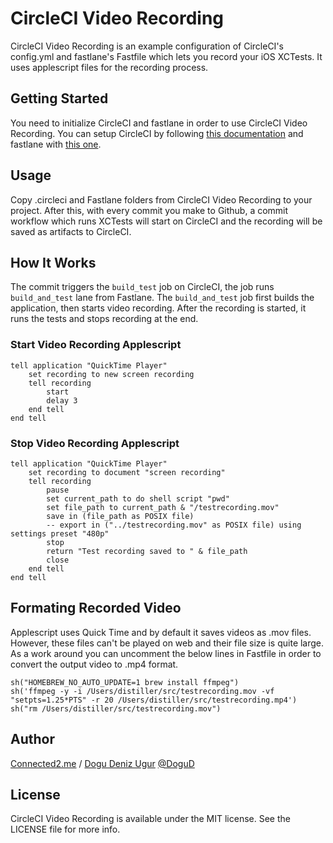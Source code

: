 # CircleCI Video Recording

CircleCI Video Recording is an example configuration of CircleCI's config.yml and fastlane's Fastfile which lets you record your iOS XCTests. It uses applescript files for the recording process.


## Getting Started

You need to initialize CircleCI and fastlane in order to use CircleCI Video Recording. You can setup CircleCI by following [this documentation](https://circleci.com/docs/2.0/getting-started/) and fastlane with [this one](https://docs.fastlane.tools/getting-started/ios/setup/).

## Usage

Copy .circleci and Fastlane folders from CircleCI Video Recording to your project. After this, with every commit you make to Github, a commit workflow which runs XCTests will start on CircleCI and the recording will be saved as artifacts to CircleCI.

## How It Works
The commit triggers the `build_test` job on CircleCI, the job runs `build_and_test` lane from Fastlane.
The `build_and_test` job first builds the application, then starts video recording. After the recording is started, it runs the tests and stops recording at the end.

### Start Video Recording Applescript
```
tell application "QuickTime Player"
	set recording to new screen recording
	tell recording
		start
		delay 3
	end tell
end tell
```

### Stop Video Recording Applescript
```
tell application "QuickTime Player"
	set recording to document "screen recording"
	tell recording
		pause
		set current_path to do shell script "pwd"
		set file_path to current_path & "/testrecording.mov"
		save in (file_path as POSIX file)
		-- export in ("../testrecording.mov" as POSIX file) using settings preset "480p"
		stop
		return "Test recording saved to " & file_path
		close
	end tell
end tell
```

## Formating Recorded Video

Applescript uses Quick Time and by default it saves videos as .mov files. However, these files can't be played on web and their file size is quite large. As a work around you can uncomment the below lines in Fastfile in order to convert the output video to .mp4 format.
```
sh("HOMEBREW_NO_AUTO_UPDATE=1 brew install ffmpeg")
sh('ffmpeg -y -i /Users/distiller/src/testrecording.mov -vf "setpts=1.25*PTS" -r 20 /Users/distiller/src/testrecording.mp4')
sh("rm /Users/distiller/src/testrecording.mov")
```

## Author

[Connected2.me](http://connected2.me) / <a href="mailto:ddu@oriens.co">Dogu Deniz Ugur</a> <a href="https://github.com/DoguD">@DoguD</a>

## License

CircleCI Video Recording is available under the MIT license. See the LICENSE file for more info.
